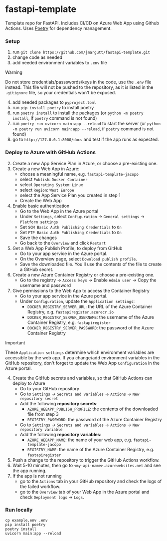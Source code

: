 # fastapi-template

Template repo for FastAPI. Includes CI/CD on Azure Web App using Github Actions. Uses [Poetry](https://python-poetry.org/) for dependency management.

### Setup

1. run `git clone https://github.com/jmargutt/fastapi-template.git`
2. change code as needed
3. add needed environment variables to `.env` file
> [!WARNING]  
> Do not store credentials/passswords/keys in the code, use the `.env` file instead.
> This file will not be pushed to the repository, as it is listed in the `.gitignore` file, so your credentials 
> won't be exposed.
4. add needed packages to `pyproject.toml`
5. run `pip install poetry` to install poetry
5. run `poetry install` to install the packages (or `python -m poetry install`, if `poetry` command is not found)
6. run `poetry run uvicorn main:app --reload` to start the server  (or `python -m poetry run uvicorn main:app --reload`, if `poetry` command is not found)
7. go to `http://127.0.0.1:8000/docs` and test if the app runs as expected.

### Deploy to Azure with GitHub Actions

2. Create a new App Service Plan in Azure, or choose a pre-existing one.
2. Create a new Web App in Azure:
   * choose a meaningful name, e.g. `fastapi-template-jacopo`
   * select `Publish`: `Docker Container`
   * select `Operating System`: `Linux`
   * select `Region`: `West Europe`
   * select the App Service Plan you created in step 1
   * Create the Web App
3. Enable basic authentication
   * Go to the Web App in the Azure portal
   * Under `Settings`, select `Configuration` -> `General settings` -> `Platform settings`
   * Set `SCM Basic Auth Publishing Credentials` to `On`
   * Set `FTP Basic Auth Publishing Credentials` to `On`
   * Save the changes
   * Go back to the `Overview` and click `Restart`
3. Get a Web App Publish Profile, to deploy from GitHub
   * Go to your app service in the Azure portal. 
   * On the Overview page, select `Download publish profile`. 
   * Save the downloaded file. You'll use the contents of the file to create a GitHub secret.
1. Create a new Azure Container Registry or choose a pre-existing one.
   * Go to the registry -> `Access keys` -> Enable `Admin user` -> Copy the username and password
3. Give permissions to the Web App to access the Container Registry
   * Go to your app service in the Azure portal.
   * Under `Configuration`, update the `Application settings`:
     * `DOCKER_REGISTRY_SERVER_URL`: the URL of the Azure Container Registry, e.g. `fastapiregister.azurecr.io`
     * `DOCKER_REGISTRY_SERVER_USERNAME`: the username of the Azure Container Registry, e.g. `fastapiregister`
     * `DOCKER_REGISTRY_SERVER_PASSWORD`: the password of the Azure Container Registry
> [!IMPORTANT]  
> These `Application settings` determine which environment variables are accessible by the web app. 
> If you change/add environment variables in the GitHub repository, don't forget to update the Web App `Configuration` in the Azure portal.

4. Create the GitHub secrets and variables, so that GitHub Actions can deploy to Azure
   * Go to your GitHub repository
   * Go to `Settings` -> `Secrets and variables` -> `Actions` -> `New repository secret`
   * Add the following **repository secrets**:
     * `AZURE_WEBAPP_PUBLISH_PROFILE`: the contents of the downloaded file from step 3
     * `REGISTRY_PASSWORD`: the password of the Azure Container Registry
   * Go to `Settings` -> `Secrets and variables` -> `Actions` -> `New repository variable`
   * Add the following **repository variables**:
     * `AZURE_WEBAPP_NAME`: the name of your web app, e.g. `fastapi-template-jacopo`
     * `REGISTRY_NAME`: the name of the Azure Container Registry, e.g. `fastapiregister`
5. Push a change to the repository to trigger the GitHub Actions workflow.
4. Wait 5-10 minutes, then go to `<my-api-name>.azurewebsites.net` and see the app running.
5. If the app is not running
   * go to the `Actions` tab in your GitHub repository and check the logs of the failed workflow.
   * go to the `Overview` tab of your Web App in the Azure portal and check `Deployment logs` -> `Logs`.

### Run locally

```
cp example.env .env
pip install poetry
poetry install
uvicorn main:app --reload
```
